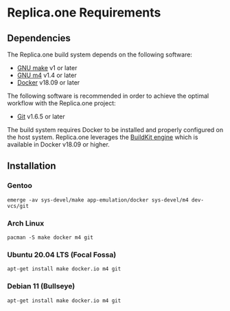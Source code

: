 Replica.one Requirements
========================

## Dependencies

The Replica.one build system depends on the following software:

* [GNU make](https://www.gnu.org/software/make/) v1 or later
* [GNU m4](https://www.gnu.org/software/m4/) v1.4 or later
* [Docker](https://docs.docker.com/get-docker/) v18.09 or later

The following software is recommended in order to achieve the optimal workflow with the Replica.one project:

* [Git](https://git-scm.com/) v1.6.5 or later

The build system requires Docker to be installed and properly configured on the host system. Replica.one leverages the [BuildKit engine](https://github.com/moby/buildkit) which is available in Docker v18.09 or higher.

## Installation

### Gentoo

```
emerge -av sys-devel/make app-emulation/docker sys-devel/m4 dev-vcs/git
```

### Arch Linux

```
pacman -S make docker m4 git
```

### Ubuntu 20.04 LTS (Focal Fossa)

```
apt-get install make docker.io m4 git
```

### Debian 11 (Bullseye)

```
apt-get install make docker.io m4 git
```
